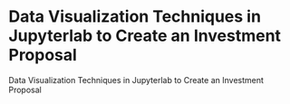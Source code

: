 # Data Visualization Techniques in Jupyterlab to Create an Investment Proposal
 Data Visualization Techniques in Jupyterlab to Create an Investment Proposal

